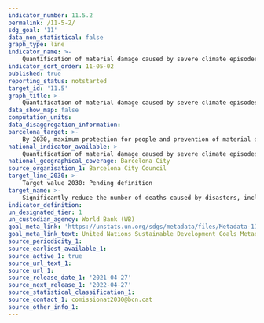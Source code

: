 ```yaml
---
indicator_number: 11.5.2
permalink: /11-5-2/
sdg_goal: '11'
data_non_statistical: false
graph_type: line
indicator_name: >-
    Quantification of material damage caused by severe climate episodes
indicator_sort_order: 11-05-02
published: true
reporting_status: notstarted
target_id: '11.5'
graph_title: >-
    Quantification of material damage caused by severe climate episodes
data_show_map: false
computation_units: 
data_disaggregation_information: 
barcelona_target: >-
    By 2030, maximum protection for people and prevention of material damage during severe climate episodes 
national_indicator_available: >-
    Quantification of material damage caused by severe climate episodes
national_geographical_coverage: Barcelona City
source_organisation_1: Barcelona City Council
target_line_2030: >-
    Target value 2030: Pending definition
target_name: >-
    Significantly reduce the number of deaths caused by disasters, including those relating to water, and the number of people affected, while substantially decreasing the direct economic losses caused by disasters, with a special emphasis on protecting the poor and people in vulnerable situations
indicator_definition:
un_designated_tier: 1
un_custodian_agency: World Bank (WB)
goal_meta_link: 'https://unstats.un.org/sdgs/metadata/files/Metadata-11-05-02.pdf'
goal_meta_link_text: United Nations Sustainable Development Goals Metadata (pdf 894kB)
source_periodicity_1: 
source_earliest_available_1: 
source_active_1: true
source_url_text_1:
source_url_1:
source_release_date_1: '2021-04-27'
source_next_release_1: '2022-04-27'
source_statistical_classification_1: 
source_contact_1: comissionat2030@bcn.cat
source_other_info_1:
---
```

